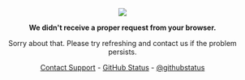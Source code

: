 <p align="center">
	<img src="https://github.githubassets.com/images/spinners/octocat-spinner-64.gif" />
</p>
<p align="center">
	<strong>We didn't receive a proper request from your browser.</strong>
</p>
<p align="center">
	Sorry about that. Please try refreshing and contact us if the problem persists.
</p>
<p align="center">
	<a href="https://support.github.com/">Contact Support</a> -
	<a href="https://www.githubstatus.com/">GitHub Status</a> -
	<a href="https://twitter.com/githubstatus">@githubstatus</a>
</p>
